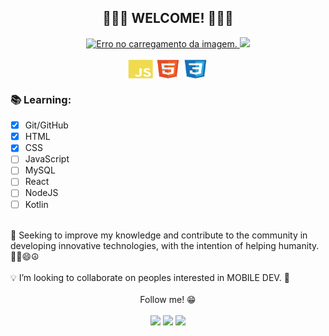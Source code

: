 ## <div align="center">🎈🎉🙌 WELCOME! 🙌🎉🎈</div>
<div align="center">
   <a href="https://github.com/brunosb92">
   <img height="170em" src="https://github-readme-stats.vercel.app/api?username=Brunosb92&show_icons=true&theme=tokyonight&include_all_commits=true&count_private=true" alt="Erro no carregamento da imagem.">
   <img height="170em" src="https://github-readme-stats.vercel.app/api/top-langs/?username=Brunosb92&layout=compact&langs_count=6&theme=tokyonight"/></a></div>
<div align="center">
<div style="display: inline_block"><br>
  <img align="center" alt="Js" height="30" width="40" src="https://raw.githubusercontent.com/devicons/devicon/master/icons/javascript/javascript-plain.svg">
  <img align="center" alt="HTML" height="30" width="40" src="https://raw.githubusercontent.com/devicons/devicon/master/icons/html5/html5-original.svg">
  <img align="center" alt="CSS" height="30" width="40" src="https://raw.githubusercontent.com/devicons/devicon/master/icons/css3/css3-original.svg">
</div></div>

### 📚 Learning:
   - [x] Git/GitHub
   - [x] HTML
   - [x] CSS
   - [ ] JavaScript
   - [ ] MySQL
   - [ ] React
   - [ ] NodeJS
   - [ ] Kotlin
 <br>
 👀 Seeking to improve my knowledge and contribute to the community in developing innovative technologies, with the intention of helping humanity. ✌🏽😄☮
<br>
<br>
 💡 I’m looking to collaborate on peoples interested in MOBILE DEV. 📲
<br>
<br>
<div align="center"> Follow me! 😁
  <br>
  <br>
  <a href="https://instagram.com/brunosb.92" target="_blank"><img src="https://img.shields.io/badge/-Instagram-%23E4405F?style=for-the-badge&logo=instagram&logoColor=white" target="_blank"></a>
  <a href = "mailto:brunobar92@gmail.com"><img src="https://img.shields.io/badge/-Gmail-%23333?style=for-the-badge&logo=gmail&logoColor=white" target="_blank"></a>
  <a href="https://www.linkedin.com/in/brunosb92" target="_blank"><img src="https://img.shields.io/badge/-LinkedIn-%230077B5?style=for-the-badge&logo=linkedin&logoColor=white" target="_blank"></a></div>
</div>
